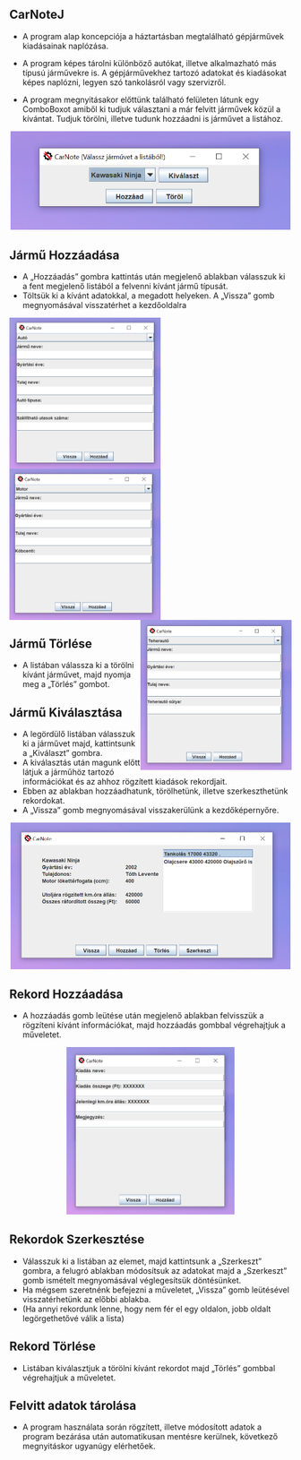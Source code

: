 ## CarNoteJ
* A program alap koncepciója a háztartásban megtalálható gépjárművek kiadásainak naplózása. 

* A program képes tárolni különböző autókat, illetve alkalmazható más típusú járművekre is. A gépjárművekhez tartozó adatokat és kiadásokat képes naplózni, legyen szó tankolásról vagy szervizről.

* A program megnyitásakor előttünk található felületen látunk egy ComboBoxot amiből ki tudjuk választani a már felvitt járművek közül a kívántat. Tudjuk törölni, illetve tudunk hozzáadni is járművet a listához.

<p align="center">
<img src="https://github.com/waltermity/CarNoteJ/blob/main/Pics/mainmenu.PNG" width="500"/>
</p>

## Jármű Hozzáadása
* A „Hozzáadás” gombra kattintás után megjelenő ablakban válasszuk ki a fent 	megjelenő listából a felvenni kívánt jármű típusát.
* Töltsük ki a kívánt adatokkal, a megadott 	helyeken. A „Vissza” gomb megnyomásával visszatérhet a kezdőoldalra
  
<p>
<img src="https://github.com/waltermity/CarNoteJ/blob/main/Pics/autoadd.PNG" width="270" align="left"/>
<img src="https://github.com/waltermity/CarNoteJ/blob/main/Pics/motoradd.PNG" width="270" align="center"/>
<img src="https://github.com/waltermity/CarNoteJ/blob/main/Pics/teheraautoadd.PNG" width="270" align="right"/>
</p>

## Jármű Törlése
* A listában válassza ki a törölni kívánt járművet, majd nyomja meg a „Törlés” gombot.

## Jármű Kiválasztása
* A legördülő listában válasszuk ki a járművet majd, kattintsunk a „Kiválaszt” gombra.
* A kiválasztás után magunk előtt látjuk a járműhöz tartozó információkat és az ahhoz rögzített kiadások rekordjait. 
* Ebben az ablakban hozzáadhatunk, törölhetünk, illetve szerkeszthetünk rekordokat. 
* A „Vissza” gomb megnyomásával visszakerülünk a kezdőképernyőre.
  
<p align="center">
<img src="https://github.com/waltermity/CarNoteJ/blob/main/Pics/jarmualap.PNG" width="500"/>
</p>

## Rekord Hozzáadása
* A hozzáadás gomb leütése után megjelenő ablakban felvisszük a rögzíteni kívánt információkat, majd hozzáadás gombbal végrehajtjuk a műveletet.
<p align="center">
<img src="https://github.com/waltermity/CarNoteJ/blob/main/Pics/kiadashozzaad.PNG" width="300"/>
</p>

## Rekordok Szerkesztése
* Válasszuk ki a listában az elemet, majd kattintsunk a „Szerkeszt” gombra, a felugró 	ablakban módosítsuk az adatokat majd a „Szerkeszt” gomb ismételt megnyomásával 	véglegesítsük döntésünket. 
* Ha mégsem szeretnénk befejezni a műveletet, „Vissza” gomb leütésével visszatérhetünk az 	előbbi ablakba.
* (Ha annyi rekordunk lenne, hogy nem fér el egy oldalon, jobb oldalt legörgethetővé válik a lista)

## Rekord Törlése
* Listában kiválasztjuk a törölni kívánt rekordot majd „Törlés” gombbal végrehajtjuk a műveletet.

## Felvitt adatok tárolása
* A program használata során rögzített, illetve módosított adatok a program bezárása után automatikusan mentésre kerülnek, következő megnyitáskor ugyanúgy elérhetőek.
